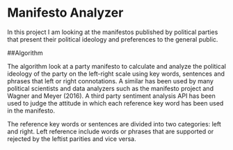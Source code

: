 # Manifesto Analyzer

In this project I am looking at the manifestos published by political parties
that present their political ideology and preferences to the general public.

##Algorithm

The algorithm look at a party manifesto to calculate and analyze the political
ideology of the party on the left-right scale using key words, sentences and phrases
that left or right connotations. A similar has been used by many political scientists
and data analyzers such as the manifesto project and Wagner and Meyer (2016). A third
party sentiment analysis API has been used to judge the attitude in which each
reference key word has been used in the manifesto.

The reference key words or sentences are divided into two categories: left and right.
Left reference include words or phrases that are supported or rejected by the leftist
parities and vice versa.
